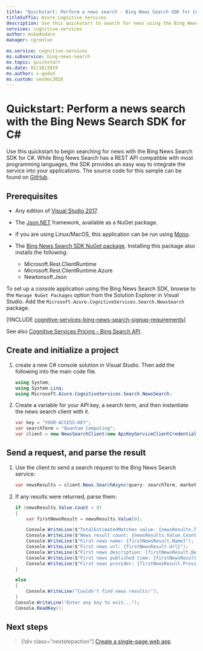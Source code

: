 ```yaml
---
title: "Quickstart: Perform a news search - Bing News Search SDK for C#"
titleSuffix: Azure Cognitive Services
description: Use this quickstart to search for news using the Bing News Search SDK for Python, and process the response.
services: cognitive-services
author: mikedodaro
manager: cgronlun

ms.service: cognitive-services
ms.subservice: bing-news-search
ms.topic: quickstart
ms.date: 01/10/2019
ms.author: v-gedod
ms.custom: seodec2018
---
```


# Quickstart: Perform a news search with the Bing News Search SDK for C#

Use this quickstart to begin searching for news with the Bing News Search SDK for C#. While Bing News Search has a REST API compatible with most programming languages, the SDK provides an easy way to integrate the service into your applications. The source code for this sample can be found on [GitHub](https://github.com/Azure-Samples/cognitive-services-dotnet-sdk-samples/tree/master/BingSearchv7/BingNewsSearch).

## Prerequisites

* Any edition of [Visual Studio 2017](https://www.visualstudio.com/downloads/).
* The [Json.NET](https://www.newtonsoft.com/json) framework, available as a NuGet package.
* If you are using Linux/MacOS, this application can be run using [Mono](http://www.mono-project.com/).

* The [Bing News Search SDK NuGet package](https://www.nuget.org/packages/Microsoft.Azure.CognitiveServices.Search.NewsSearch/1.2.0). Installing this package also installs the following:
    * Microsoft.Rest.ClientRuntime
    * Microsoft.Rest.ClientRuntime.Azure
    * Newtonsoft.Json

To set up a console application using the Bing News Search SDK, browse to the `Manage NuGet Packages` option from the Solution Explorer in Visual Studio.  Add the `Microsoft.Azure.CognitiveServices.Search.NewsSearch` package.

[!INCLUDE [cognitive-services-bing-news-search-signup-requirements](../../../includes/cognitive-services-bing-news-search-signup-requirements.md)]

See also [Cognitive Services Pricing - Bing Search API](https://azure.microsoft.com/pricing/details/cognitive-services/search-api/).

## Create and initialize a project

1. create a new C# console solution in Visual Studio. Then add the following into the main code file.
    
    ```csharp
    using System;
    using System.Linq;
    using Microsoft.Azure.CognitiveServices.Search.NewsSearch;
    ```

2. Create a variable for your API key, a search term, and then instantiate the news search client with it.

    ```csharp
    var key = "YOUR-ACCESS-KEY";
    var searchTerm = "Quantum Computing";
    var client = new NewsSearchClient(new ApiKeyServiceClientCredentials(key));
    ```

## Send a request, and parse the result

1. Use the client to send a search request to the Bing News Search service:
    ```csharp
    var newsResults = client.News.SearchAsync(query: searchTerm, market: "en-us", count: 10).Result;
    ```

2. If any results were returned, parse them:

    ```csharp
    if (newsResults.Value.Count > 0)
    {
        var firstNewsResult = newsResults.Value[0];
    
        Console.WriteLine($"TotalEstimatedMatches value: {newsResults.TotalEstimatedMatches}");
        Console.WriteLine($"News result count: {newsResults.Value.Count}");
        Console.WriteLine($"First news name: {firstNewsResult.Name}");
        Console.WriteLine($"First news url: {firstNewsResult.Url}");
        Console.WriteLine($"First news description: {firstNewsResult.Description}");
        Console.WriteLine($"First news published time: {firstNewsResult.DatePublished}");
        Console.WriteLine($"First news provider: {firstNewsResult.Provider[0].Name}");
    }
    
    else
    {
        Console.WriteLine("Couldn't find news results!");
    }
    Console.WriteLine("Enter any key to exit...");
    Console.ReadKey();
    ```

## Next steps

> [!div class="nextstepaction"]
[Create a single-page web app](tutorial-bing-news-search-single-page-app.md)
